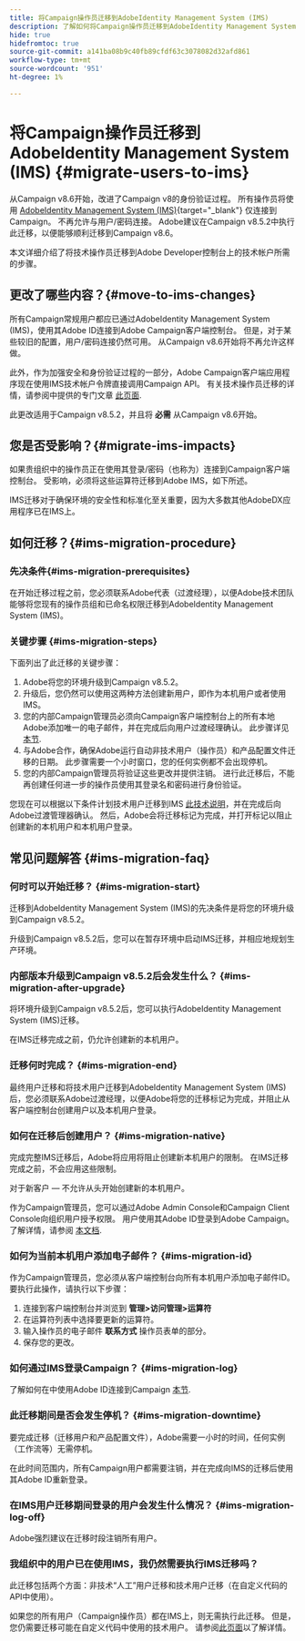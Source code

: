 ```yaml
---
title: 将Campaign操作员迁移到AdobeIdentity Management System (IMS)
description: 了解如何将Campaign操作员迁移到AdobeIdentity Management System (IMS)
hide: true
hidefromtoc: true
source-git-commit: a141ba08b9c40fb89cfdf63c3078082d32afd861
workflow-type: tm+mt
source-wordcount: '951'
ht-degree: 1%

---
```


# 将Campaign操作员迁移到AdobeIdentity Management System (IMS) {#migrate-users-to-ims}

从Campaign v8.6开始，改进了Campaign v8的身份验证过程。 所有操作员将使用 [AdobeIdentity Management System (IMS)](https://helpx.adobe.com/enterprise/using/identity.html){target="_blank"} 仅连接到Campaign。 不再允许与用户/密码连接。 Adobe建议在Campaign v8.5.2中执行此迁移，以便能够顺利迁移到Campaign v8.6。

本文详细介绍了将技术操作员迁移到Adobe Developer控制台上的技术帐户所需的步骤。

## 更改了哪些内容？{#move-to-ims-changes}

所有Campaign常规用户都应已通过AdobeIdentity Management System (IMS)，使用其Adobe ID连接到Adobe Campaign客户端控制台。 但是，对于某些较旧的配置，用户/密码连接仍然可用。 从Campaign v8.6开始将不再允许这样做。

此外，作为加强安全和身份验证过程的一部分，Adobe Campaign客户端应用程序现在使用IMS技术帐户令牌直接调用Campaign API。 有关技术操作员迁移的详情，请参阅中提供的专门文章 [此页面](ims-migration.md).

此更改适用于Campaign v8.5.2，并且将 **必需** 从Campaign v8.6开始。


## 您是否受影响？{#migrate-ims-impacts}

如果贵组织中的操作员正在使用其登录/密码（也称为）连接到Campaign客户端控制台。 受影响，必须将这些运算符迁移到Adobe IMS，如下所述。

IMS迁移对于确保环境的安全性和标准化至关重要，因为大多数其他AdobeDX应用程序已在IMS上。

## 如何迁移？{#ims-migration-procedure}

### 先决条件{#ims-migration-prerequisites}

在开始迁移过程之前，您必须联系Adobe代表（过渡经理），以便Adobe技术团队能够将您现有的操作员组和已命名权限迁移到AdobeIdentity Management System (IMS)。

### 关键步骤 {#ims-migration-steps}

下面列出了此迁移的关键步骤：

1. Adobe将您的环境升级到Campaign v8.5.2。
1. 升级后，您仍然可以使用这两种方法创建新用户，即作为本机用户或者使用IMS。
1. 您的内部Campaign管理员必须向Campaign客户端控制台上的所有本地Adobe添加唯一的电子邮件，并在完成后向用户过渡经理确认。 此步骤详见 [本节](#ims-migration-id).
1. 与Adobe合作，确保Adobe运行自动非技术用户（操作员）和产品配置文件迁移的日期。 此步骤需要一个小时窗口，您的任何实例都不会出现停机。
1. 您的内部Campaign管理员将验证这些更改并提供注销。 进行此迁移后，不能再创建任何进一步的操作员使用其登录名和密码进行身份验证。

您现在可以根据以下条件计划技术用户迁移到IMS [此技术说明](ims-migration.md)，并在完成后向Adobe过渡管理器确认。
然后，Adobe会将迁移标记为完成，并打开标记以阻止创建新的本机用户和本机用户登录。

## 常见问题解答 {#ims-migration-faq}

### 何时可以开始迁移？ {#ims-migration-start}

迁移到AdobeIdentity Management System (IMS)的先决条件是将您的环境升级到Campaign v8.5.2。

升级到Campaign v8.5.2后，您可以在暂存环境中启动IMS迁移，并相应地规划生产环境。

### 内部版本升级到Campaign v8.5.2后会发生什么？ {#ims-migration-after-upgrade}

将环境升级到Campaign v8.5.2后，您可以执行AdobeIdentity Management System (IMS)迁移。

在IMS迁移完成之前，仍允许创建新的本机用户。

### 迁移何时完成？ {#ims-migration-end}

最终用户迁移和将技术用户迁移到AdobeIdentity Management System (IMS)后，您必须联系Adobe过渡经理，以便Adobe将您的迁移标记为完成，并阻止从客户端控制台创建用户以及本机用户登录。


### 如何在迁移后创建用户？ {#ims-migration-native}

完成完整IMS迁移后，Adobe将应用将阻止创建新本机用户的限制。 在IMS迁移完成之前，不会应用这些限制。

对于新客户 — 不允许从头开始创建新的本机用户。

作为Campaign管理员，您可以通过Adobe Admin Console和Campaign Client Console向组织用户授予权限。 用户使用其Adobe ID登录到Adobe Campaign。 了解详情，请参阅 [本文档](../../v8/start/gs-permissions.md).

### 如何为当前本机用户添加电子邮件？ {#ims-migration-id}

作为Campaign管理员，您必须从客户端控制台向所有本机用户添加电子邮件ID。 要执行此操作，请执行以下步骤：

1. 连接到客户端控制台并浏览到 **管理>访问管理>运算符**
1. 在运算符列表中选择要更新的运算符。
1. 输入操作员的电子邮件 **联系方式** 操作员表单的部分。
1. 保存您的更改。


### 如何通过IMS登录Campaign？ {#ims-migration-log}

了解如何在中使用Adobe ID连接到Campaign [本节](../../v8/start/connect.md).

### 此迁移期间是否会发生停机？ {#ims-migration-downtime}

要完成迁移（迁移用户和产品配置文件），Adobe需要一小时的时间，任何实例（工作流等）无需停机。

在此时间范围内，所有Campaign用户都需要注销，并在完成向IMS的迁移后使用其Adobe ID重新登录。


### 在IMS用户迁移期间登录的用户会发生什么情况？ {#ims-migration-log-off}

Adobe强烈建议在迁移时段注销所有用户。

### 我组织中的用户已在使用IMS，我仍然需要执行IMS迁移吗？

此迁移包括两个方面：非技术“人工”用户迁移和技术用户迁移（在自定义代码的API中使用）。

如果您的所有用户（Campaign操作员）都在IMS上，则无需执行此迁移。 但是，您仍需要迁移可能在自定义代码中使用的技术用户。 请参阅[此页面](ims-migration.md)以了解详情。